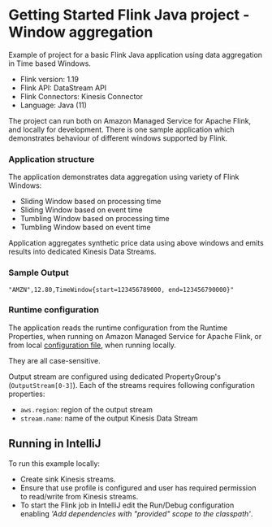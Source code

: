 # Getting Started Flink Java project - Window aggregation

Example of project for a basic Flink Java application using data aggregation in Time based Windows.

* Flink version: 1.19
* Flink API: DataStream API
* Flink Connectors: Kinesis Connector
* Language: Java (11)

The project can run both on Amazon Managed Service for Apache Flink, and locally for development.
There is one sample application which demonstrates behaviour of different windows supported by Flink. 

### Application structure

The application demonstrates data aggregation using variety of Flink Windows:
* Sliding Window based on processing time
* Sliding Window based on event time
* Tumbling Window based on processing time
* Tumbling Window based on event time

Application aggregates synthetic price data using above windows and emits results
into dedicated Kinesis Data Streams. 

### Sample Output
```
"AMZN",12.80,TimeWindow{start=123456789000, end=123456790000}"
```

### Runtime configuration

The application reads the runtime configuration from the Runtime Properties, when running on Amazon Managed Service for
Apache Flink, or from local [configuration file](src/main/resources/flink-application-properties-dev.json), when running locally.

They are all case-sensitive.

Output stream are configured using dedicated PropertyGroup's (`OutputStream[0-3]`). Each of the streams requires following configuration properties:
* `aws.region`: region of the output stream
* `stream.name`: name of the output Kinesis Data Stream

## Running in IntelliJ
To run this example locally:

* Create sink Kinesis streams.
* Ensure that use profile is configured and user has required permission to read/write from Kinesis streams. 
* To start the Flink job in IntelliJ edit the Run/Debug configuration enabling *'Add dependencies with "provided" scope to
the classpath'*.
